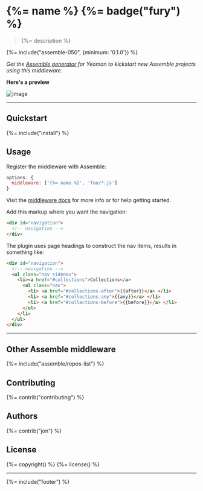 # {%= name %} {%= badge("fury") %}

> {%= description %}

{%= include("assemble-050", {minimum: '0.1.0'}) %}

_Get the [Assemble generator](https://github.com/assemble/generator-assemble) for Yeoman to kickstart new Assemble projects using this middleware._

**Here's a preview**

![image](https://f.cloud.github.com/assets/383994/2523672/94f62414-b4d4-11e3-98c6-fc3c07bef4b4.png)

***

## Quickstart
{%= include("install") %}

## Usage
Register the middleware with Assemble:

```js
options: {
  middleware: ['{%= name %}', 'foo/*.js']
}
```

Visit the [middleware docs](http://assemble.io/plugins/) for more info or for help getting started.

Add this markup where you want the navigation:

```html
<div id="navigation">
  <!-- navigation -->
</div>
```

The plugin uses page headings to construct the nav items, results in something like:

```html
<div id="navigation">
  <!-- navigation -->
  <ul class="nav sidenav">
    <li><a href="#collections">Collections</a>
      <ul class="nav">
        <li> <a href="#collections-after">{{after}}</a> </li>
        <li> <a href="#collections-any">{{any}}</a> </li>
        <li> <a href="#collections-before">{{before}}</a> </li>
      </ul>
    </li>
  </ul>
</div>
```

***

## Other Assemble middleware
{%= include("assemble/repos-list") %}

## Contributing
{%= contrib("contributing") %}

## Authors
{%= contrib("jon") %}

## License
{%= copyright() %}
{%= license() %}

***

{%= include("footer") %}

